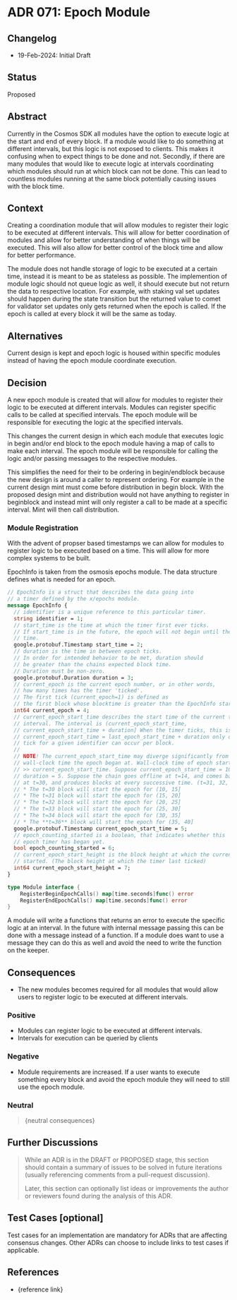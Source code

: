 # ADR 071: Epoch Module

## Changelog

* 19-Feb-2024: Initial Draft

## Status

Proposed

## Abstract

Currently in the Cosmos SDK all modules have the option to execute logic at the start and end of every block. If a module would like to do something at different intervals, but this logic is not exposed to clients. This makes it confusing when to expect things to be done and not. Secondly, if there are many modules that would like to execute logic at intervals coordinating which modules should run at which block can not be done. This can lead to countless modules running at the same block potentially causing issues with the block time.

## Context

Creating a coordination module that will allow modules to register their logic to be executed at different intervals. This will allow for better coordination of modules and allow for better understanding of when things will be executed. This will also allow for better control of the block time and allow for better performance.

The module does not handle storage of logic to be executed at a certain time, instead it is meant to be as stateless as possible. The implemention of module logic should not queue logic as well, it should execute but not return the data to respective location. For example, with staking val set updates should happen during the state transition but the returned value to comet for validator set updates only gets returned when the epoch is called. If the epoch is called at every block it will be the same as today. 

## Alternatives

Current design is kept and epoch logic is housed within specific modules instead of having the epoch module coordinate execution.

## Decision

A new epoch module is created that will allow for modules to register their logic to be executed at different intervals. Modules can register specific calls to be called at specified intervals. The epoch module will be responsible for executing the logic at the specified intervals.

This changes the current design in which each module that executes logic in begin and/or end block to the epoch module having a map of calls to make each interval. The epoch module will be responsible for calling the logic and/or passing messages to the respective modules. 

This simplifies the need for their to be ordering in begin/endblock because the new design is around a caller to represent ordering. For example in the current design mint must come before distribution in begin block. With the proposed design mint and distribution would not have anything to register in beginblock and instead mint will only register a call to be made at a specific interval. Mint will then call distribution. 

### Module Registration

With the advent of propser based timestamps we can allow for modules to register logic to be executed based on a time. This will allow for more complex systems to be built.

EpochInfo is taken from the osmosis epochs module. The data structure defines what is needed for an epoch. 

```proto
// EpochInfo is a struct that describes the data going into
// a timer defined by the x/epochs module.
message EpochInfo {
  // identifier is a unique reference to this particular timer.
  string identifier = 1;
  // start_time is the time at which the timer first ever ticks.
  // If start_time is in the future, the epoch will not begin until the start
  // time.
  google.protobuf.Timestamp start_time = 2;
  // duration is the time in between epoch ticks.
  // In order for intended behavior to be met, duration should
  // be greater than the chains expected block time.
  // Duration must be non-zero.
  google.protobuf.Duration duration = 3;
  // current_epoch is the current epoch number, or in other words,
  // how many times has the timer 'ticked'.
  // The first tick (current_epoch=1) is defined as
  // the first block whose blocktime is greater than the EpochInfo start_time.
  int64 current_epoch = 4;
  // current_epoch_start_time describes the start time of the current timer
  // interval. The interval is (current_epoch_start_time,
  // current_epoch_start_time + duration] When the timer ticks, this is set to
  // current_epoch_start_time = last_epoch_start_time + duration only one timer
  // tick for a given identifier can occur per block.
  //
  // NOTE! The current_epoch_start_time may diverge significantly from the
  // wall-clock time the epoch began at. Wall-clock time of epoch start may be
  // >> current_epoch_start_time. Suppose current_epoch_start_time = 10,
  // duration = 5. Suppose the chain goes offline at t=14, and comes back online
  // at t=30, and produces blocks at every successive time. (t=31, 32, etc.)
  // * The t=30 block will start the epoch for (10, 15]
  // * The t=31 block will start the epoch for (15, 20]
  // * The t=32 block will start the epoch for (20, 25]
  // * The t=33 block will start the epoch for (25, 30]
  // * The t=34 block will start the epoch for (30, 35]
  // * The **t=36** block will start the epoch for (35, 40]
  google.protobuf.Timestamp current_epoch_start_time = 5;
  // epoch_counting_started is a boolean, that indicates whether this
  // epoch timer has began yet.
  bool epoch_counting_started = 6;
  // current_epoch_start_height is the block height at which the current epoch
  // started. (The block height at which the timer last ticked)
  int64 current_epoch_start_height = 7;
}
```

```go 
type Module interface {
    RegisterBeginEpochCalls() map[time.seconds]func() error
    RegisterEndEpochCalls() map[time.seconds]func() error
}
```

A module will write a functions that returns an error to execute the specific logic at an interval. In the future with internal message passing this can be done with a message instead of a function. If a module does want to use a message they can do this as well and avoid the need to write the function on the keeper. 

## Consequences

* The new modules becomes required for all modules that would allow users to register logic to be executed at different intervals.

### Positive

* Modules can register logic to be executed at different intervals.
* Intervals for execution can be queried by clients

### Negative

* Module requirements are increased. If a user wants to execute something every block and avoid the epoch module they will need to still use the epoch module. 

### Neutral

> {neutral consequences}

## Further Discussions

> While an ADR is in the DRAFT or PROPOSED stage, this section should contain a
> summary of issues to be solved in future iterations (usually referencing comments
> from a pull-request discussion).
> 
> Later, this section can optionally list ideas or improvements the author or
> reviewers found during the analysis of this ADR.

## Test Cases [optional]

Test cases for an implementation are mandatory for ADRs that are affecting consensus
changes. Other ADRs can choose to include links to test cases if applicable.

## References

* {reference link}
